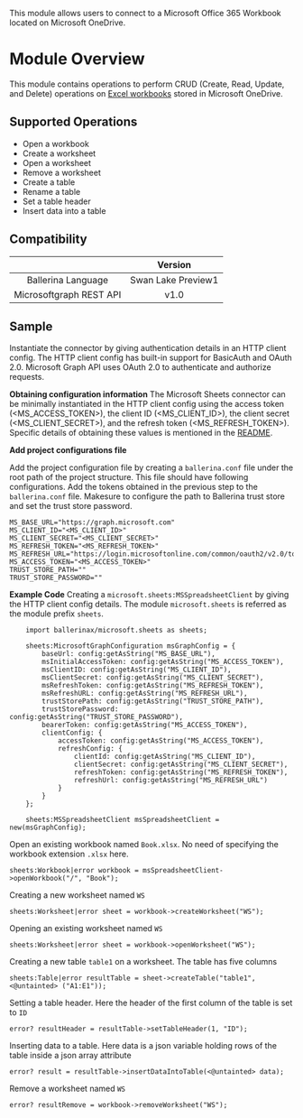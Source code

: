 This module allows users to connect to a Microsoft Office 365 Workbook located on Microsoft OneDrive.

# Module Overview
This module contains operations to perform CRUD (Create, Read, Update, and Delete) operations on [Excel workbooks](https://docs.microsoft.com/en-us/graph/api/resources/excel?view=graph-rest-1.0) stored in Microsoft OneDrive.

## Supported Operations
- Open a workbook
- Create a worksheet
- Open a worksheet
- Remove a worksheet
- Create a table
- Rename a table
- Set a table header
- Insert data into a table

## Compatibility
|                     |    Version     |
|:-------------------:|:--------------:|
| Ballerina Language  | Swan Lake Preview1   |
| Microsoftgraph REST API | v1.0          |

## Sample
Instantiate the connector by giving authentication details in an HTTP client config. The HTTP client config has built-in support for BasicAuth and OAuth 2.0. Microsoft Graph API uses OAuth 2.0 to authenticate and authorize requests. 

**Obtaining configuration information**
The Microsoft Sheets connector can be minimally instantiated in the HTTP client config using the access token (\<MS_ACCESS_TOKEN>), the client ID (\<MS_CLIENT_ID>), the client secret (\<MS_CLIENT_SECRET>), and the refresh token (\<MS_REFRESH_TOKEN>). Specific details of obtaining these values is mentioned in the [README](https://github.com/ballerina-platform/module-microsoftgraph/blob/master/README.md).

**Add project configurations file**

Add the project configuration file by creating a `ballerina.conf` file under the root path of the project structure. This file should have following configurations. Add the tokens obtained in the previous step to the `ballerina.conf` file. Makesure to configure the path to Ballerina trust store and set the trust store password.

```
MS_BASE_URL="https://graph.microsoft.com"
MS_CLIENT_ID="<MS_CLIENT_ID>"
MS_CLIENT_SECRET="<MS_CLIENT_SECRET>"
MS_REFRESH_TOKEN="<MS_REFRESH_TOKEN>"
MS_REFRESH_URL="https://login.microsoftonline.com/common/oauth2/v2.0/token"
MS_ACCESS_TOKEN="<MS_ACCESS_TOKEN>"
TRUST_STORE_PATH=""
TRUST_STORE_PASSWORD=""
```

**Example Code**
Creating a `microsoft.sheets:MSSpreadsheetClient` by giving the HTTP client config details. The module `microsoft.sheets` 
is referred as the module prefix `sheets`.

```
    import ballerinax/microsoft.sheets as sheets;

    sheets:MicrosoftGraphConfiguration msGraphConfig = {
        baseUrl: config:getAsString("MS_BASE_URL"),
        msInitialAccessToken: config:getAsString("MS_ACCESS_TOKEN"),
        msClientID: config:getAsString("MS_CLIENT_ID"),
        msClientSecret: config:getAsString("MS_CLIENT_SECRET"),
        msRefreshToken: config:getAsString("MS_REFRESH_TOKEN"),
        msRefreshURL: config:getAsString("MS_REFRESH_URL"),
        trustStorePath: config:getAsString("TRUST_STORE_PATH"),
        trustStorePassword: config:getAsString("TRUST_STORE_PASSWORD"),
        bearerToken: config:getAsString("MS_ACCESS_TOKEN"),
        clientConfig: {
            accessToken: config:getAsString("MS_ACCESS_TOKEN"),
            refreshConfig: {
                clientId: config:getAsString("MS_CLIENT_ID"),
                clientSecret: config:getAsString("MS_CLIENT_SECRET"),
                refreshToken: config:getAsString("MS_REFRESH_TOKEN"),
                refreshUrl: config:getAsString("MS_REFRESH_URL")
            }
        }
    };

    sheets:MSSpreadsheetClient msSpreadsheetClient = new(msGraphConfig);
```

Open an existing workbook named `Book.xlsx`. No need of specifying the workbook extension `.xlsx` here.

```sheets:Workbook|error workbook = msSpreadsheetClient->openWorkbook("/", "Book");```

Creating a new worksheet named `WS`

```sheets:Worksheet|error sheet = workbook->createWorksheet("WS");```

Opening an existing worksheet named `WS`

```sheets:Worksheet|error sheet = workbook->openWorksheet("WS");```

Creating a new table `table1` on a worksheet. The table has five columns

```sheets:Table|error resultTable = sheet->createTable("table1", <@untainted> ("A1:E1"));```

Setting a table header. Here the header of the first column of the table is set to `ID`

```error? resultHeader = resultTable->setTableHeader(1, "ID");```

Inserting data to a table. Here data is a json variable holding rows of the table inside a json array attribute

```error? result = resultTable->insertDataIntoTable(<@untainted> data); ```

Remove a worksheet named `WS`

```error? resultRemove = workbook->removeWorksheet("WS");```